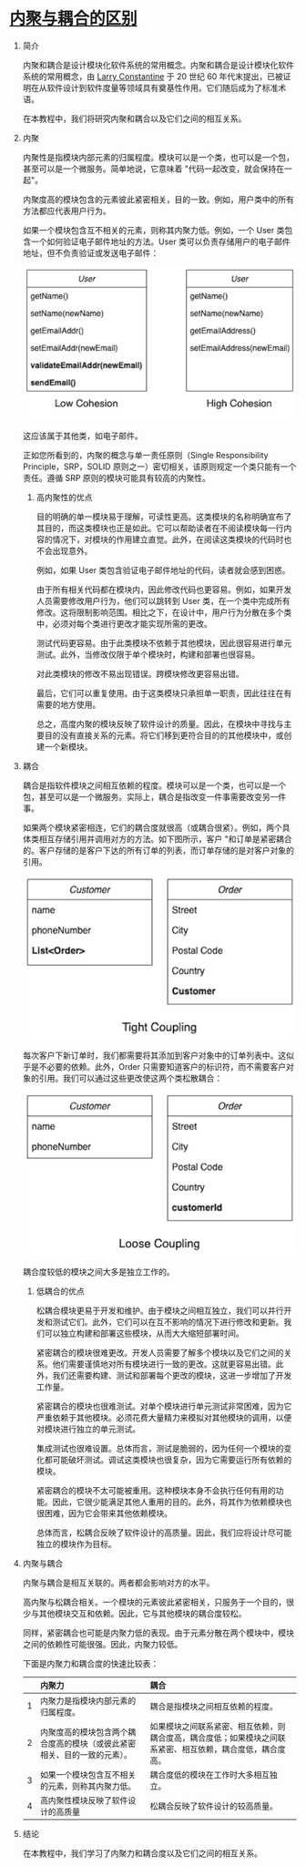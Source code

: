 # [内聚与耦合的区别](https://www.baeldung.com/cs/cohesion-vs-coupling)

1. 简介

    内聚和耦合是设计模块化软件系统的常用概念。内聚和耦合是设计模块化软件系统的常用概念，由 [Larry Constantine](https://en.wikipedia.org/wiki/Larry_Constantine#Structured_design) 于 20 世纪 60 年代末提出，已被证明在从软件设计到软件度量等领域具有奠基性作用。它们随后成为了标准术语。

    在本教程中，我们将研究内聚和耦合以及它们之间的相互关系。

2. 内聚

    内聚性是指模块内部元素的归属程度。模块可以是一个类，也可以是一个包，甚至可以是一个微服务。简单地说，它意味着 "代码一起改变，就会保持在一起"。

    内聚度高的模块包含的元素彼此紧密相关，目的一致。例如，用户类中的所有方法都应代表用户行为。

    如果一个模块包含互不相关的元素，则称其内聚力低。例如，一个 User 类包含一个如何验证电子邮件地址的方法。User 类可以负责存储用户的电子邮件地址，但不负责验证或发送电子邮件：

    ![内聚力](pic/cohesion.webp)

    这应该属于其他类，如电子邮件。

    正如您所看到的，内聚的概念与单一责任原则（Single Responsibility Principle，SRP，SOLID 原则之一）密切相关，该原则规定一个类只能有一个责任。遵循 SRP 原则的模块可能具有较高的内聚性。

    1. 高内聚性的优点

        目的明确的单一模块易于理解，可读性更高。这类模块的名称明确宣布了其目的，而这类模块也正是如此。它可以帮助读者在不阅读模块每一行内容的情况下，对模块的作用建立直觉。此外，在阅读这类模块的代码时也不会出现意外。

        例如，如果 User 类包含验证电子邮件地址的代码，读者就会感到困惑。

        由于所有相关代码都在模块内，因此修改代码也更容易。例如，如果开发人员需要修改用户行为，他们可以跳转到 User 类，在一个类中完成所有修改。这将限制影响范围。相比之下，在设计中，用户行为分散在多个类中，必须对每个类进行更改才能实现所需的更改。

        测试代码更容易。由于此类模块不依赖于其他模块，因此很容易进行单元测试。此外，当修改仅限于单个模块时，构建和部署也很容易。

        对此类模块的修改不易出现错误。跨模块修改更容易出错。

        最后，它们可以重复使用。由于这类模块只承担单一职责，因此往往在有需要的地方使用。

        总之，高度内聚的模块反映了软件设计的质量。因此，在模块中寻找与主要目的没有直接关系的元素。将它们移到更符合目的的其他模块中，或创建一个新模块。

3. 耦合

    耦合是指软件模块之间相互依赖的程度。模块可以是一个类，也可以是一个包，甚至可以是一个微服务。实际上，耦合是指改变一件事需要改变另一件事。

    如果两个模块紧密相连，它们的耦合度就很高（或耦合很紧）。例如，两个具体类相互存储引用并调用对方的方法。如下图所示，客户 "和订单是紧密耦合的。客户存储的是客户下达的所有订单的列表，而订单存储的是对客户对象的引用。

    ![紧密耦合](pic/tight_coupling.webp)

    每次客户下新订单时，我们都需要将其添加到客户对象中的订单列表中。这似乎是不必要的依赖。此外，Order 只需要知道客户的标识符，而不需要客户对象的引用。我们可以通过这些更改使这两个类松散耦合：

    ![松耦合](pic/loose_coupling.webp)

    耦合度较低的模块之间大多是独立工作的。

    1. 低耦合的优点

        松耦合模块更易于开发和维护。由于模块之间相互独立，我们可以并行开发和测试它们。此外，它们可以在互不影响的情况下进行修改和更新。我们可以独立构建和部署这些模块，从而大大缩短部署时间。

        紧密耦合的模块很难更改。开发人员需要了解多个模块以及它们之间的关系。他们需要谨慎地对所有模块进行一致的更改。这就更容易出错。此外，我们还需要构建、测试和部署每个更改的模块，这进一步增加了开发工作量。

        紧密耦合的模块也很难测试。对单个模块进行单元测试非常困难，因为它严重依赖于其他模块。必须花费大量精力来模拟对其他模块的调用，以便对模块进行独立的单元测试。

        集成测试也很难设置。总体而言，测试是脆弱的，因为任何一个模块的变化都可能破坏测试。调试这类模块也很复杂，因为它需要运行所有依赖的模块。

        紧密耦合的模块不太可能被重用。这种模块本身不会执行任何有用的功能。因此，它很少能满足其他人重用的目的。此外，将其作为依赖模块也很困难，因为它会带来其他依赖模块。

        总体而言，松耦合反映了软件设计的高质量。因此，我们应将设计尽可能独立的模块作为目标。

4. 内聚与耦合

    内聚与耦合是相互关联的。两者都会影响对方的水平。

    高内聚与松耦合相关。一个模块的元素彼此紧密相关，只服务于一个目的，很少与其他模块交互和依赖。因此，它与其他模块的耦合度较松。

    同样，紧密耦合也可能是内聚力低的表现。由于元素分散在两个模块中，模块之间的依赖性可能很强。因此，内聚力较低。

    下面是内聚力和耦合度的快速比较表：

    |  |    内聚力                           |   耦合                   |
    |-----|--------------------------------------|-------------------------------------------------------|
    | 1   | 内聚力是指模块内部元素的归属程度。                    | 耦合是指模块之间相互依赖的程度。                                      |
    | 2   | 内聚度高的模块包含两个耦合度高的模块（或彼此紧密相关、目的一致的元素）。 | 如果模块之间联系紧密、相互依赖，则耦合度高，耦合度低；如果模块之间联系紧密、相互依赖，耦合度低，耦合度高。 |
    | 3   | 如果一个模块包含互不相关的元素，则称其内聚力低。             | 耦合度低的模块在工作时大多相互独立。                                    |
    | 4   | 高内聚性模块反映了软件设计的高质量                    | 松耦合反映了软件设计的较高质量。                                      |

5. 结论

    在本教程中，我们学习了内聚力和耦合度以及它们之间的相互关系。
